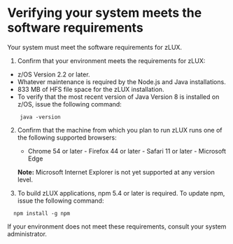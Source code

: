 # Verifying your system meets the software requirements

Your system must meet the software requirements for zLUX.

1.   Confirm that your environment meets the requirements for zLUX: 
   -   z/OS Version 2.2 or later.
   -   Whatever maintenance is required by the Node.js and Java installations.
   -   833 MB of HFS file space for the zLUX installation.
   -   To verify that the most recent version of Java Version 8 is installed on z/OS, issue the following command:
```
    java -version
```
2.  Confirm that the machine from which you plan to run zLUX runs one of the following supported browsers:

      -   Chrome 54 or later
        -   Firefox 44 or later
        -   Safari 11 or later
        -   Microsoft Edge
        
      **Note:** Microsoft Internet Explorer is not yet supported at any version level.
        
2.   To build zLUX applications, npm 5.4 or later is required. To update npm, issue the following command:
 ```
   npm install -g npm
 ```
If your environment does not meet these requirements, consult your system administrator. 

